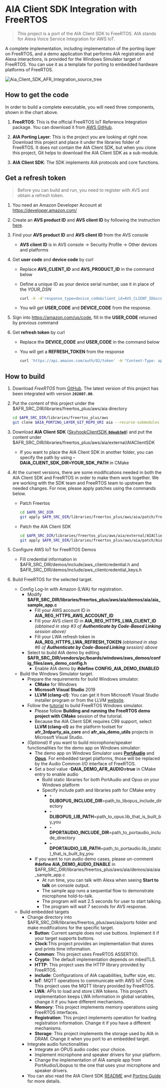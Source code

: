 # AIA Client SDK Integration with FreeRTOS #

> This project is a port of the AIA Client SDK to FreeRTOS. AIA stands for Alexa Voice Service Integration for AWS IoT.

A complete implementation, including implementation of the porting layer on FreeRTOS, and a demo application that performs AIA registration and Alexa interactions, is provided for the Windows Simulator target of FreeRTOS.  You can use it as a template for porting to embedded hardware platforms of FreeRTOS.

![Aia_Client_SDK_AFR_Integration_source_tree](images/apal_afr_integration_source_tree.png)

## How to get the code ##

In order to build a complete executable, you will need three components, shown in the chart above.

1. **FreeRTOS**: This is the official FreeRTOS IoT Reference Integration package. You can download it from [AWS GitHub](https://github.com/aws/amazon-freertos).
2. **AIA Porting Layer**: This is the project you are looking at right now. Download this project and place it under the libraries folder of FreeRTOS. It does not contain the AIA Client SDK, but when you clone this project, Git helps to download the AIA Client SDK as a sub-module.

3. **AIA Client SDK**: The SDK implements AIA protocols and core functions.

## Get a refresh token ##

> Before you can build and run, you need to register with AVS and obtain a refresh token.

1. You need an Amazon Developer Account at <https://developer.amazon.com/>
2. Create an **AVS product ID** and **AVS client ID** by following the instruction [here](https://developer.amazon.com/en-US/docs/alexa/alexa-voice-service/code-based-linking-other-platforms.html#step1).
3. Find your **AVS product ID** and **AVS client ID** from the AVS console
   * **AVS client ID** is in AVS console → Security Profile → Other devices and platforms
4. Get **user code** and **device code** by curl
   * Replace **AVS_CLIENT_ID** and **AVS_PRODUCT_ID** in the command below
   * Define a unique ID as your device serial number, use it in place of the *YOUR_DSN*

        ```sh
        curl -k -d'response_type=device_code&client_id=AVS_CLIENT_ID&scope=alexa%3Aall&scope_data=%7B%22alexa%3Aall%22%3A%7B%22productID%22%3A%22AVS_PRODUCT_ID%22%22productInstanceAttributes%22%3A%7B%22deviceSerialNumber%22%3A%22YOUR_DSN%22%7D%7D%7D'-H"Content-Type: application/x-www-form-urlencoded"-X POST https://api.amazon.com/auth/O2/create/codepair
        ```

   * You will get **USER_CODE** and **DEVICE_CODE** from the response.

5. Sign into <https://amazon.com/us/code>, fill in the **USER_CODE** returned by previous command
6. Get **refresh token** by curl
    * Replace the **DEVICE_CODE** and **USER_CODE** in the command below
    * You will get a **REFRESH_TOKEN** from the response

        ```sh
        curl 'https://api.amazon.com/auth/O2/token' -H "Content-Type: application/x-www-form-urlencoded" -X POST -d 'grant_type=device_code&device_code=DEVICE_CODE&user_code=USER_CODE'
        ```

## How to build ##

1. Download *FreeRTOS* from [GitHub](https://github.com/aws/amazon-freertos). The latest version of this project has been integrated with version **`202007.00`**.
2. Put the content of this project under the $AFR_SRC_DIR/libraries/freertos_plus/aws/aia directory

    ```sh
    cd $AFR_SRC_DIR/libraries/freertos_plus/aws
    git clone $AIA_PORTING_LAYER_GIT_REPO_URI aia --recurse-submodules
    ```

3. Download **AIA Client SDK** ([SkyhookClientSDK **`0deab3e0`**](https://code.amazon.com/packages/SkyhookClientSDK/trees/mainline)) and put the content under $AFR_SRC_DIR/libraries/freertos_plus/aws/aia/external/AIAClientSDK
    * If you want to place the AIA Client SDK in another folder, you can specify the path by using **-DAIA_CLIENT_SDK_DIR=YOUR_SDK_PATH** in CMake
4. At the current versions, there are some modifications needed in both the AIA Client SDK and FreeRTOS in order to make them work together. We are working with the SDK team and FreeRTOS team to upstream the needed changes. For now, please apply patches using the commands below.
   * Patch Freertos

        ```sh
        cd $AFR_SRC_DIR
        git apply $AFR_SRC_DIR/libraries/freertos_plus/aws/aia/patch/freertos_20200700_4e8219e0.patch
        ```

   * Patch the AIA Client SDK

        ```sh
        cd $AFR_SRC_DIR/libraries/freertos_plus/aws/aia/external/AIAClientSDK
        git apply $AFR_SRC_DIR/libraries/freertos_plus/aws/aia/patch/AiaClientSDK_0deab3e0.patch
        ```

5. Configure AWS IoT for FreeRTOS Demos
   * Fill credential information in $AFR_SRC_DIR/demos/include/aws_clientcredential.h and $AFR_SRC_DIR/demos/include/aws_clientcredential_keys.h

6. Build FreeRTOS for the selected target.
    * Config Log-In with Amazon (LWA) for registration.
      * Modify **$AFR_SRC_DIR/libraries/freertos_plus/aws/aia/demos/aia/aia_sample_app.c**
        * Fill your AWS account ID in **AIA_REG_HTTPS_AWS_ACCOUNT_ID**
        * Fill your AVS client ID in **AIA_REG_HTTPS_LWA_CLIENT_ID** *(obtained in step #3 of **Authenticate by Code-Based Linking** session above)*
        * Fill your LWA refresh token in **AIA_REG_HTTPS_LWA_REFRESH_TOKEN** *(obtained in step #6 of **Authenticate by Code-Based Linking** session) above*
      * Select to build AIA demo by editing **$AFR_SRC_DIR/vendors/pc/boards/windows/aws_demos/config_files/aws_demo_config.h**
        * Enable AIA demo by **#define CONFIG_AIA_DEMO_ENABLED**
    * Build the Windows Simulator target.
      * Prepare the requirements for build Windows simulator.
        * **CMake** for Windows
        * **Microsoft Visual Studio** 2019
        * **LLVM (clang-cl)**: You can get it from Microsoft Visual Studio installer program or from the LLVM [website](https://llvm.org/).
      * Follow the [tutorial](https://docs.aws.amazon.com/freertos/latest/userguide/getting_started_windows.html) to build FreeRTOS Windows simulator.
        * Please follow **Building and running the FreeRTOS demo project with CMake** session of the tutorial.
        * Because the AIA Client SDK requires C99 support, select **LLVM (clang-cl)** as the platform toolset for **afr_3rdparty_aia_core** and **afr_aia_demo_utils** projects in Microsoft Visual Studio.
      * *(Optional)* If you want to build microphone/speaker functionalities for the demo app on Windows simulator:
        * The demo app on Windows Simulator uses **[PortAudio](http://www.portaudio.com/archives/pa_stable_v190600_20161030.tgz)** and **[Opus](https://github.com/xiph/opus)**. For embedded target platforms, those will be replaced by the Audio Common I/O interface of FreeRTOS.
        * Set a bool value **-DAIA_DEMO_AFR_AUDIO=true** in CMake entry to enable audio
          * Build static libraries for both PortAudio and Opus on your Windows platform
          * Specify include path and libraries path for CMake entry
            * **-DLIBOPUS_INCLUDE_DIR**=path_to_libopus_include_directory
            * **-DLIBOPUS_LIB_PATH**=path_to_opus.lib_that_is_built_by_you
            * **-DPORTAUDIO_INCLUDE_DIR**=path_to_portaudio_include_directory
            * **-DPORTAUDIO_LIB_PATH**=path_to_portaudio.lib_(static)_that_is_built_by_you
        * If you want to run audio demo cases, please un-comment **#define AIA_DEMO_AUDIO_ENABLE** in $AFR_SRC_DIR/libraries/freertos_plus/aws/aia/demos/aia/aia_sample_app.c
          * At run time, you can talk with Alexa when seeing **Start to talk** on console output.
          * The sample app runs a sequential flow to demonstrate microphone hold-to-talk.
          * The program will wait 2.5 seconds for user to start talking.
          * The program will wait 7 seconds for AVS response.
    * Build embedded targets
      * Change directory into $AFR_SRC_DIR/libraries/freertos_plus/aws/aia/ports folder and make modifications for the specific target.
        * **Button**: Current sample does not use buttons. Implement it if your target supports buttons.
        * **Clock**:This project provides an implementation that stores and prints time information.
        * **Common**: This project uses FreeRTOS ASSERT(0).
        * **Crypto**: The default implementation depends on mbedTLS.
        * **HTTP**: This project uses the HTTP library provided by FreeRTOS.
        * **include**: Configurations of AIA capabilities, buffer size, etc.
        * **IoT**: MQTT operations to communicate with AWS IoT Core. This project uses the MQTT library provided by FreeRTOS.
        * **LWA**: APIs to load and store LWA tokens. This project’s implementation keeps LWA information in global variables, change it if you have different mechanisms.
        * **Memory**: This project implements memory operations using FreeRTOS interfaces.
        * **Registration**: This project implements operation for loading registration information. Change it if you have a different mechanisms.
        * **Storage**: This project implements the storage used by AIA in DRAM.  Change it when you port to an embedded target.
      * Integrate audio functionalities
        * Integrate an OPUS audio codec your choice.
        * Implement microphone and speaker drivers for your platform.
        * Change the implementation of AIA sample app from PortAudio/Libopus to the one that uses your microphone and speaker drivers.
      * You can also read the AIA Client SDK [README](https://code.amazon.com/packages/SkyhookClientSDK/blobs/mainline/--/README.md) and [Porting Guide](https://code.amazon.com/packages/SkyhookClientSDK/blobs/mainline/--/PortingGuide.md) for more details.
